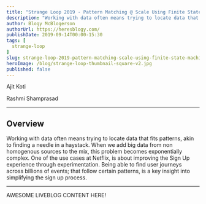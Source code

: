 ```yaml
---
title: "Strange Loop 2019 - Pattern Matching @ Scale Using Finite State Machine"
description: "Working with data often means trying to locate data that fits patterns, akin to finding a needle in a haystack. When we add big data from non homogenous sources to the mix, this problem becomes exponentially complex. One of the use cases at Netflix, is about improving the Sign Up experience through experimentation. Being able to find user journeys across billions of events; that follow certain patterns, is a key insight into simplifying the sign up process."
author: Blogy McBlogerson
authorUrl: https://heresblogy.com/
publishDate: 2019-09-14T00:00-15:30
tags: [
  strange-loop
]
slug: strange-loop-2019-pattern-matching-scale-using-finite-state-machine
heroImage: /blog/strange-loop-thumbnail-square-v2.jpg
published: false
---
```


<div class="container p-0 liveblog-presenters">
  <div class="row m-0">
      <p class=" mr-6 m-0">
        <span class="liveblog-presenters__name">Ajit Koti</span>
        <a href="https://twitter.com/ajitkoti" target="_blank" title="Twitter"><i class="fa fa-twitter pr-2"></i></a>
        <a href="https://github.com/ajitkoti" target="_blank" title="GitHub"><i class="fa fa-github pr-2"></i></a>
      </p>
  <p class=" mr-6 m-0">
        <span class="liveblog-presenters__name">Rashmi Shamprasad</span>
        <a href="https://twitter.com/rshamprasad" target="_blank" title="Twitter"><i class="fa fa-twitter pr-2"></i></a>
        <a href="https://github.com/rshamprasad" target="_blank" title="GitHub"><i class="fa fa-github pr-2"></i></a>
      </p>
  </div>
</div>

---

## Overview

Working with data often means trying to locate data that fits patterns, akin to finding a needle in a haystack. When we add big data from non homogenous sources to the mix, this problem becomes exponentially complex. One of the use cases at Netflix, is about improving the Sign Up experience through experimentation. Being able to find user journeys across billions of events; that follow certain patterns, is a key insight into simplifying the sign up process.

---

AWESOME LIVEBLOG CONTENT HERE!

<!-- Note on images
  Images (e.g. my_image.jpg) should be put in the `website/static/blog/strange-loop-2019` directory, with the path to the image in your post being `/blog/strange-loop-2019/my_image.jpg`. If you'd rather host the images somewhere else for ease of use, that's fine too.

  Please also try to keep your images to a reasonable size by:
    - Using JPEG compression, unless image is mostly solid color 
    - JPEG compression set between 60%-80%
    - Resizing the image to be no wider then 750px
    - If PNG, use a tool like ImageOptim (https://imageoptim.com/mac) to optimize the file size

  I suggest re-sizing and compressing all the images in one batch as a last step.
-->  
